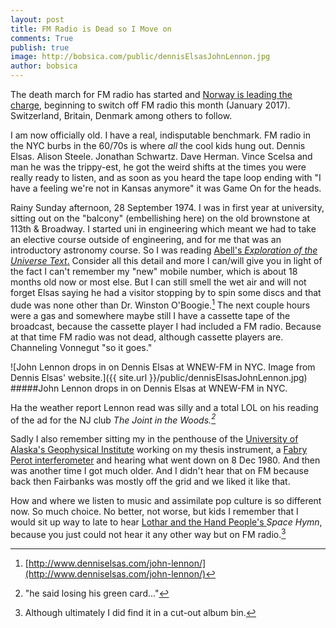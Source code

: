 ```yaml
---
layout: post
title: FM Radio is Dead so I Move on
comments: True
publish: true 
image: http://bobsica.com/public/dennisElsasJohnLennon.jpg
author: bobsica
---
```


The death march for FM radio has started and [Norway is leading the charge](https://www.theguardian.com/world/2017/jan/05/norway-first-to-start-switching-off-fm-radio?CMP=Share_iOSApp_Other), beginning to switch off FM radio this month (January 2017). Switzerland, Britain, Denmark among others to follow.

I am now officially old. I have a real, indisputable benchmark. FM radio in the NYC burbs in the 60/70s is where *all* the cool kids hung out. Dennis Elsas. Alison Steele. Jonathan Schwartz. Dave Herman. Vince Scelsa and man he was the trippy-est, he got the weird shifts at the times you were really ready to listen, and as soon as you heard the tape loop ending with "I have a feeling we're not in Kansas anymore" it was Game On for the heads.

Rainy Sunday afternoon, 28 September 1974. I was in first year at university, sitting out on the "balcony" (embellishing here) on the old brownstone at 113th & Broadway. I started uni in engineering which meant we had to take an elective course outside of engineering, and for me that was an introductory astronomy course. So I was reading [Abell's *Exploration of the Universe Text*.](https://www.amazon.ca/Exploration-Universe-George-Abell/dp/0030759552%3FSubscriptionId%3DAKIAILSHYYTFIVPWUY6Q%26tag%3Dduckduckgo-d-20%26linkCode%3Dxm2%26camp%3D2025%26creative%3D165953%26creativeASIN%3D0030759552) Consider all this detail and more I can/will give you in light of the fact I can't remember my "new" mobile number, which is about 18 months old now or most else. But I can still smell the wet air and will not forget Elsas saying he had a visitor stopping by to spin some discs and that dude was none other than Dr. Winston O'Boogie.[^Elsas] The next couple hours were a gas and somewhere maybe still I have a cassette tape of the broadcast, because the cassette player I had included a FM radio. Because at that time FM radio was not dead, although cassette players are. Channeling Vonnegut "so it goes."

![John Lennon drops in on Dennis Elsas at WNEW-FM in NYC. Image from Dennis Elsas' website.]({{ site.url }}/public/dennisElsasJohnLennon.jpg)
#####John Lennon drops in on Dennis Elsas at WNEW-FM in NYC.

Ha the weather report Lennon read was silly and a total LOL on his reading of the ad for the NJ club *The Joint in the Woods.[^LennonQuip]*

Sadly I also remember sitting my in the penthouse of the [University of Alaska's Geophysical Institute](http://www.gi.alaska.edu) working on my thesis instrument, a [Fabry Perot interferometer](https://en.m.wikipedia.org/wiki/Fabry–Perot_interferometer) and hearing what went down on 8 Dec 1980. And then was another time I got much older. And I didn't hear that on FM because back then Fairbanks was mostly off the grid and we liked it like that.

How and where we listen to music and assimilate pop culture is so different now. So much choice. No better, not worse, but kids I remember that I would sit up way to late to hear [Lothar and the Hand People's ](http://lotharandthehandpeople.com/wp-content/uploads/2011/11/presenting_thumb.jpg) *Space Hymn*, because you just could not hear it any other way but on FM radio.[^album]

[^Elsas]: [http://www.denniselsas.com/john-lennon/](http://www.denniselsas.com/john-lennon/)

[^LennonQuip]: "he said losing his green card..."

[^album]: Although ultimately I did find it in a cut-out album bin.
